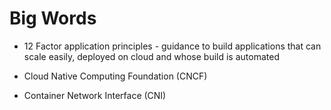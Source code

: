 # Big Words

- 12 Factor application principles - guidance to build applications that can scale easily, deployed on cloud and whose build is automated

- Cloud Native Computing Foundation (CNCF)

- Container Network Interface (CNI)